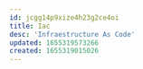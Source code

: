 ```yaml
---
id: jcgg14p9xize4h23g2ce4oi
title: Iac
desc: 'Infraestructure As Code'
updated: 1655319573266
created: 1655319015026
---
```


